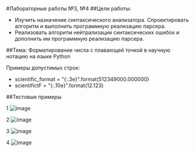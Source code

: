 #Лабораторные работы №3, №4
##Цели работы:
- Изучить назначение синтаксического анализатора. Спроектировать алгоритм и выполнить программную реализацию парсера.
- Реализовать алгоритм нейтрализации синтаксических ошибок и дополнить им программную реализацию парсера.

##Тема:
Форматирование числа с плавающей точкой в научную нотацию на языке Python

Примеры допустимых строк:

- scientific_format = "{:.3e}".format(512349000.000000)
- scientifictF = "{:.10e}".format(12.123)

##Тестовые примеры

1
![image](https://github.com/BowMeow/lr34/assets/117730315/699ca1ed-ae85-4fbd-bf95-b33c77290001)

2
![image](https://github.com/BowMeow/lr34/assets/117730315/a7c5e8de-b75f-4fcf-8bb4-a2ac9305d99a)

3
![image](https://github.com/BowMeow/lr34/assets/117730315/0e6c10cf-7fc3-4bea-8377-249bbe3680a1)

4
![image](https://github.com/BowMeow/lr34/assets/117730315/24cabc65-ba2d-4fd7-90af-10a64a3b4208)
